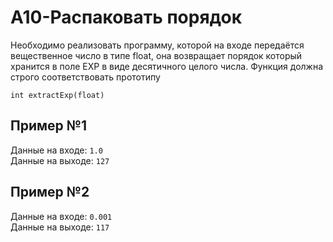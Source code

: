 # A10-Распаковать порядок

Необходимо реализовать программу, которой на входе передаётся вещественное число в типе float, она возвращает порядок который хранится в поле EXP в виде десятичного целого числа. Функция должна строго соответствовать прототипу
```
int extractExp(float)
```

## Пример №1
Данные на входе:	`1.0`  
Данные на выходе:	`127` 

## Пример №2
Данные на входе:	`0.001`  
Данные на выходе:	`117` 